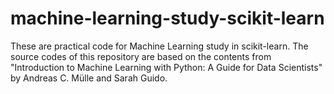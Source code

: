 # machine-learning-study-scikit-learn
These are practical code for Machine Learning study in scikit-learn.
The source codes of this repository are based on the contents from "Introduction to Machine Learning with Python: A Guide for Data Scientists" by Andreas C. Mülle and Sarah Guido.

